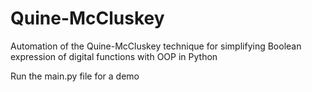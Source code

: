 # Quine-McCluskey
Automation of the Quine-McCluskey technique for simplifying Boolean expression of digital functions with OOP in Python

Run the main.py file for a demo
